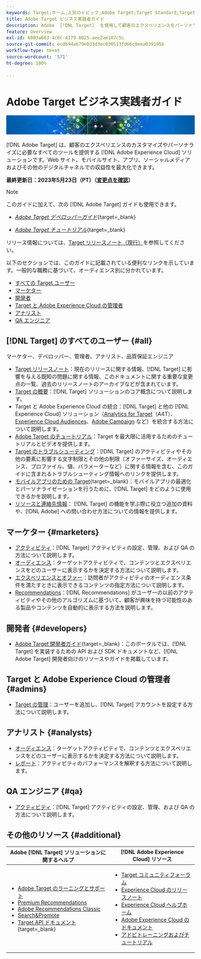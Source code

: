 ```yaml
---
keywords: Target;ホーム;人気のトピック;Adobe Target;Target Standard;Target Premium;Target ドキュメント;Adobe Target ドキュメント
title: Adobe Target ビジネス実践者ガイド
description: Adobe  [!DNL Target]  を使用して顧客のエクスペリエンスをパーソナライズし、web サイト、モバイルサイト、アプリ、その他のデジタルチャネルでの収益を最大化する方法について説明します。
feature: Overview
exl-id: 6003a663-4c0c-4179-8025-aee2ae107c5c
source-git-commit: ecdb94a679e033d3ec030513fd66c9eea039195b
workflow-type: tm+mt
source-wordcount: '571'
ht-degree: 100%

---
```


# Adobe Target ビジネス実践者ガイド

![バナー](assets/target-home-banner-simple.png)

[!DNL Adobe Target] は、顧客のエクスペリエンスのカスタマイズやパーソナライズに必要なすべてのツールを提供する [!DNL Adobe Experience Cloud] ソリューションです。Web サイト、モバイルサイト、アプリ、ソーシャルメディアおよびその他のデジタルチャネルでの収益性を最大化できます。

**最終更新日：2023年5月23日（PT）（[変更点を確認](r-release-notes/doc-change.md)）**

>[!NOTE]
>
>このガイドに加えて、次の [!DNL Adobe Target] ガイドも使用できます。
>
>- [*Adobe Target デベロッパーガイド*](https://experienceleague.adobe.com/docs/target-dev/developer/overview.html?lang=ja){target=_blank}
>
>- [*Adobe Target チュートリアル*](https://experienceleague.adobe.com/docs/target-learn/tutorials/overview.html?lang=ja){target=_blank}
>
>リリース情報については、[Target リリースノート（現行）](/help/main/r-release-notes/release-notes.md)を参照してください。

以下のセクションでは、このガイドに記載されている便利なリンクを示しています。一般的な職務に基づいて、オーディエンス別に分かれています。

- [すべての Target ユーザー](#all)
- [マーケター](#marketers)
- [開発者](#developers)
- [Target と Adobe Experience Cloud の管理者](#admins)
- [アナリスト](#analysts)
- [QA エンジニア](#qa)

## [!DNL Target] のすべてのユーザー  {#all}

マーケター、デベロッパー、管理者、アナリスト、品質保証エンジニア

- [Target リリースノート](r-release-notes/release-notes.md)：現在のリリースに関する情報、[!DNL Target] に影響を与える既知の問題に関する情報、このドキュメントに関する重要な変更点の一覧、過去のリリースノートのアーカイブなどが含まれています。
- [Target の概要](c-intro/intro.md)：[!DNL Target] ソリューションのコア概念について説明します。
- Target と Adobe Experience Cloud の統合：[!DNL Target] と他の [!DNL Experience Cloud] ソリューション（[Analytics for Target](/help/main/c-integrating-target-with-mac/a4t/a4t.md)（A4T）、[Experience Cloud Audiences](/help/main/c-integrating-target-with-mac/mmp.md)、[Adobe Campaign](/help/main/c-integrating-target-with-mac/campaign-and-target.md) など）を統合する方法について説明します。
- [Adobe Target のチュートリアル](https://experienceleague.adobe.com/docs/target-learn/tutorials/overview.html?lang=ja)：Target を最大限に活用するためのチュートリアルとビデオを提供します。
- [Target のトラブルシューティング](r-troubleshooting-target/troubleshooting-target.md)：[!DNL Target] のアクティビティやその他の要素に影響する文字制限とその他の制限（オファーサイズ、オーディエンス、プロファイル、値、パラメーターなど）に関する情報を含む、このガイドに含まれるトラブルシューティング情報へのリンクを提供します。
- [モバイルアプリのための Target](https://experienceleague.adobe.com/docs/target-dev/developer/mobile-apps/overview.html?lang=ja){target=_blank}：モバイルアプリの最適化とパーソナライゼーションを行うために、[!DNL Target] をどのように使用できるかを説明します。
- [リソースと連絡先情報](cmp-resources-and-contact-information.md)： [!DNL Target] の機能を学ぶ際に役立つ追加の資料や、[!DNL Adobe] への問い合わせ方法についての情報を提供します。

## マーケター {#marketers}

- [アクティビティ](c-activities/activities.md)：[!DNL Target] アクティビティの設定、管理、および QA の方法について説明します。
- [オーディエンス](c-target/target.md)：ターゲットアクティビティで、コンテンツとエクスペリエンスをどのユーザーに表示するかを決定する方法について説明します。
- [エクスペリエンスとオファー](c-experiences/experiences.md)：訪問者がアクティビティのオーディエンス条件を満たすときに表示できるコンテンツの指定方法について説明します。
- [Recommendations](c-recommendations/recommendations.md)：[!DNL Recommendations] がユーザーの以前のアクティビティやその他のアルゴリズムに基づいて、顧客が興味を持つ可能性のある製品やコンテンツを自動的に表示する方法を説明します。

## 開発者  {#developers}

- [Adobe Target 開発者ガイド](https://experienceleague.adobe.com/docs/target-dev/developer/overview.html?lang=ja){target=_blank}：このポータルでは、[!DNL Target] を実装するための API および SDK ドキュメントなど、[!DNL Adobe Target] 開発者向けのリソースやガイドを掲載しています。

## Target と Adobe Experience Cloud の管理者 {#admins}

- [Target の管理](administrating-target/administrating-target.md)：ユーザーを追加し、[!DNL Target] アカウントを設定する方法について説明します。

## アナリスト {#analysts}

- [オーディエンス](c-target/target.md)：ターゲットアクティビティで、コンテンツとエクスペリエンスをどのユーザーに表示するかを決定する方法について説明します。
- [レポート](c-reports/reports.md)：アクティビティのパフォーマンスを解釈する方法について説明します。

## QA エンジニア {#qa}

- [アクティビティ](c-activities/activities.md)：[!DNL Target] アクティビティの設定、管理、および QA の方法について説明します。

## その他のリソース {#additional}

| Adobe [!DNL Target] ソリューションに関するヘルプ | [!DNL Adobe Experience Cloud] リソース |
|--- |--- |
| <ul><li>[Adobe Target のラーニングとサポート](https://helpx.adobe.com/jp/support/target.html)</li><li>[Premium Recommendations](c-recommendations/recommendations.md)</li><li>[Adobe Recommendations Classic](/help/main/assets/adobe-recommendations-classic.pdf)</li><li>[Search&amp;Promote](https://experienceleague.adobe.com/docs/search-promote/using/sp-home.html?lang=ja)</li><li>[Target API ドキュメント](https://experienceleague.adobe.com/docs/target-dev/developer/api/target-api-overview.html?lang=ja){target=_blank}</li></ul> | <ul><li>[Target コミュニティフォーラム](https://experienceleaguecommunities.adobe.com/t5/adobe-target/ct-p/adobe-target-community?profile.language=ja)</li><li>[Experience Cloud のリリースノート](https://experienceleague.adobe.com/docs/release-notes/experience-cloud/current.html?lang=ja)</li><li>[Experience Cloud ヘルプホーム](https://helpx.adobe.com/jp/support/experience-cloud.html)</li><li>[Adobe Experience Cloud のドキュメント](https://experienceleague.adobe.com/docs/experience-cloud/user-guides/home.html?lang=ja)</li><li>[アドビトレーニングおよびチュートリアル](https://helpx.adobe.com/jp/learning.html?promoid=KAUDK)</li></ul> |  |
